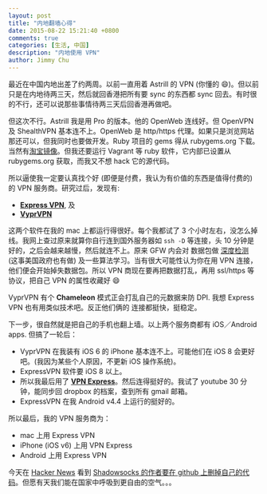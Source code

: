 ```yaml
---
layout: post
title: "内地翻墙心得"
date: 2015-08-22 15:21:40 +0800
comments: true
categories: [生活, 中国]
description: "内地使用 VPN"
author: Jimmy Chu
---
```


最近在中国内地出差了约两周。以前一直用着 Astrill 的 VPN (你懂的 :smile:)。但以前只是在内地待两三天，然后就回香港把所有要 sync 的东西都 sync 回去。有时很的不行，还可以说那些事情待两三天后回香港再做吧。

但这次不行。Astrill 我是用 Pro 的版本。他的 OpenWeb 连线好。但 OpenVPN 及 ShealthVPN 基本连不上。OpenWeb 是 http/https 代理。如果只是浏览网站那还可以，但我同时也要做开发。Ruby 项目的 gems 得从 rubygems.org 下载。当然有[淘宝镜像](http://ruby.taobao.org/)。但我还要运行 Vagrant 等 ruby 软件，它内部已设置从 rubygems.org 获取，而我又不想 hack 它的源代码。

所以逼使我一定要认真找个好 (即便是付费，我认为有价值的东西是值得付费的) 的 VPN 服务商。研究过后，发现有:

  * **[Express VPN](https://www.expressvpn.com/)**, 及
  * **[VyprVPN](https://www.goldenfrog.com/vyprvpn)**

这两个软件在我的 mac 上都运行得很好。每个我都试了 3 个小时左右，没怎么掉线。我网上查过原来就算你自行连到国外服务器如 `ssh -D` 等连接，头 10 分钟是好的，之后会越来越慢，然后就连不上。原来 GFW 内会对 数据包做 [深度检测](https://zh.wikipedia.org/wiki/深度包检测) (这事美国政府也有做) 及一些算法学习。当有很大可能性认为你在用 VPN 连接，他们便会开始掉失数据包。所以 VPN 商现在要再把数据打乱，再用 ssl/https 等协议，把自己 VPN 的属性收藏好 :smile:

VyprVPN 有个 **Chameleon** 模式正会打乱自己的元数据来防 DPI. 我想 Express VPN 也有用类似技术吧。反正他们俩的 连接都挺快，挺稳定。

下一步，很自然就是把自己的手机也翻上墙。以上两个服务商都有 iOS／Android apps. 但搞了一轮后：

  * VyprVPN 在我装有 iOS 6 的 iPhone 基本连不上。可能他们在 iOS 8 会更好吧。(我因为某些个人原因，不更新 iOS 操作系统)。
  * ExpressVPN 软件要 iOS 8 以上。
  * 所以我最后用了 **[VPN Express](https://itunes.apple.com/us/app/vpn-express/id375584677)**。然后连得挺好的。我试了 youtube 30 分钟，能同步回 dropbox 的档案，查到所有 gmail 邮箱。
  * ExpressVPN 在我 Android v4.4 上运行的挺好的。

所以最后，我的 VPN 服务商为：

  * mac 上用 Express VPN
  * iPhone (iOS v6) 上用 VPN Express
  * Android 上用 Express VPN

今天在 [Hacker News](https://news.ycombinator.com/item?id=10101469) 看到 [Shadowsocks 的作者要在 github 上删掉自己的代码](https://github.com/shadowsocks/shadowsocks-iOS/issues/124#issuecomment-133630294)。但愿有天我们能在国家中呼吸到更自由的空气。。。
